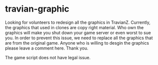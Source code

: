 # travian-graphic
Looking for volunteers to redesign all the graphics in TravianZ.
Currently, the graphics that used in clones are copy right material.
Who own the graphics will make you shut down your game server or even worst to sue you.
In order to prevent this issue, we need to replace all the graphics that are from the original game.
Anyone who is willing to desgin the graphics please leave a comment here.
Thank you.


The game script does not have legal issue.

